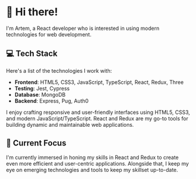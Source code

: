 # 👋 Hi there! 

I'm Artem, a React developer who is interested in using modern technologies for web development.

## 💻 Tech Stack

Here's a list of the technologies I work with:

- **Frontend**: HTML5, CSS3, JavaScript, TypeScript, React, Redux, Three
- **Testing**: Jest, Cypress
- **Database**: MongoDB
- **Backend**: Express, Pug, Auth0

I enjoy crafting responsive and user-friendly interfaces using HTML5, CSS3, and modern JavaScript/TypeScript. React and Redux are my go-to tools for building dynamic and maintainable web applications.

## 🚀 Current Focus

I'm currently immersed in honing my skills in React and Redux to create even more efficient and user-centric applications. Alongside that, I keep my eye on emerging technologies and tools to keep my skillset up-to-date.

<!--
**shamsievartyom/shamsievartyom** is a ✨ _special_ ✨ repository because its `README.md` (this file) appears on your GitHub profile.

Here are some ideas to get you started:

- 🔭 I’m currently working on ...
- 🌱 I’m currently learning ...
- 👯 I’m looking to collaborate on ...
- 🤔 I’m looking for help with ...
- 💬 Ask me about ...
- 📫 How to reach me: ...
- 😄 Pronouns: ...
- ⚡ Fun fact: ...
-->
